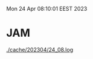 Mon 24 Apr 08:10:01 EEST 2023
# JAM
<a href='./cache/202304/24_08.log'>./cache/202304/24_08.log</a>
